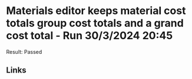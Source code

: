 # Materials editor keeps material cost totals group cost totals and a grand cost total - Run 30/3/2024 20:45

Result: Passed

## Links